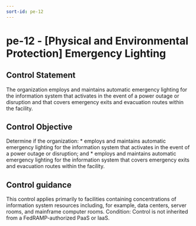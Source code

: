 ```yaml
---
sort-id: pe-12
---
```


# pe-12 - \[Physical and Environmental Protection\] Emergency Lighting

## Control Statement

The organization employs and maintains automatic emergency lighting for the information system that activates in the event of a power outage or disruption and that covers emergency exits and evacuation routes within the facility.

## Control Objective

Determine if the organization:    * employs and maintains automatic emergency lighting for the information system that activates in the event of a power outage or disruption; and  * employs and maintains automatic emergency lighting for the information system that covers emergency exits and evacuation routes within the facility.  

## Control guidance

This control applies primarily to facilities containing concentrations of information system resources including, for example, data centers, server rooms, and mainframe computer rooms.
Condition: Control is not inherited from a FedRAMP-authorized PaaS or IaaS.
